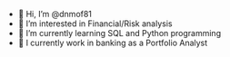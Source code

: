 - 👋 Hi, I’m @dnmof81
- 👀 I’m interested in Financial/Risk analysis
- 🌱 I’m currently learning SQL and Python programming
- 💞️ I currently work in banking as a Portfolio Analyst
<!---
dnmof81/dnmof81 is a ✨ special ✨ repository because its `README.md` (this file) appears on your GitHub profile.
You can click the Preview link to take a look at your changes.
--->
